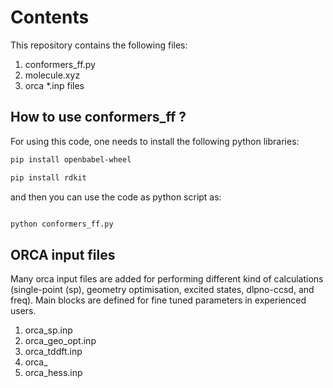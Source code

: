 Contents
============

This repository contains the following files:

1. conformers_ff.py 
2. molecule.xyz
3. orca *.inp files

## How to use conformers_ff ?

For using this code, one needs to install the following python libraries:

``` bash
pip install openbabel-wheel
```
``` bash
pip install rdkit
```
and then you can use the code as python script as:

``` python

python conformers_ff.py
```
## ORCA input files

Many orca input files are added for performing different kind of calculations (single-point (sp), geometry optimisation, excited states, dlpno-ccsd, and freq).
Main blocks are defined for fine tuned parameters in experienced users.

1. orca_sp.inp
2. orca_geo_opt.inp
3. orca_tddft.inp
4. orca_
5. orca_hess.inp
